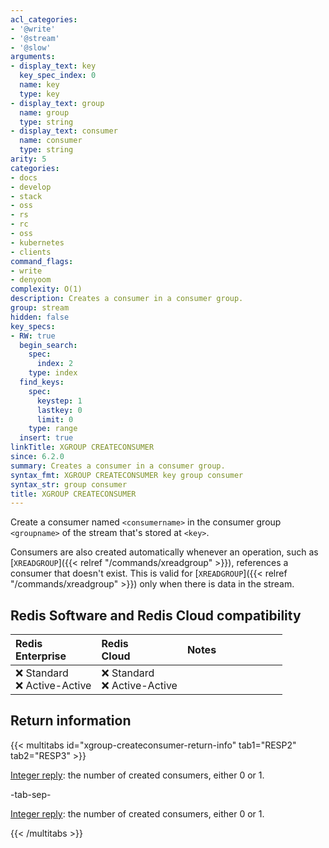 ```yaml
---
acl_categories:
- '@write'
- '@stream'
- '@slow'
arguments:
- display_text: key
  key_spec_index: 0
  name: key
  type: key
- display_text: group
  name: group
  type: string
- display_text: consumer
  name: consumer
  type: string
arity: 5
categories:
- docs
- develop
- stack
- oss
- rs
- rc
- oss
- kubernetes
- clients
command_flags:
- write
- denyoom
complexity: O(1)
description: Creates a consumer in a consumer group.
group: stream
hidden: false
key_specs:
- RW: true
  begin_search:
    spec:
      index: 2
    type: index
  find_keys:
    spec:
      keystep: 1
      lastkey: 0
      limit: 0
    type: range
  insert: true
linkTitle: XGROUP CREATECONSUMER
since: 6.2.0
summary: Creates a consumer in a consumer group.
syntax_fmt: XGROUP CREATECONSUMER key group consumer
syntax_str: group consumer
title: XGROUP CREATECONSUMER
---
```

Create a consumer named `<consumername>` in the consumer group `<groupname>` of the stream that's stored at `<key>`.

Consumers are also created automatically whenever an operation, such as [`XREADGROUP`]({{< relref "/commands/xreadgroup" >}}), references a consumer that doesn't exist.
This is valid for [`XREADGROUP`]({{< relref "/commands/xreadgroup" >}}) only when there is data in the stream.

## Redis Software and Redis Cloud compatibility

| Redis<br />Enterprise | Redis<br />Cloud | <span style="min-width: 9em; display: table-cell">Notes</span> |
|:----------------------|:-----------------|:------|
| <span title="Not supported">&#x274c; Standard</span><br /><span title="Not supported"><nobr>&#x274c; Active-Active</nobr></span> | <span title="Not supported">&#x274c; Standard</span><br /><span title="Not supported"><nobr>&#x274c; Active-Active</nobr></span> |  |

## Return information

{{< multitabs id="xgroup-createconsumer-return-info" 
    tab1="RESP2" 
    tab2="RESP3" >}}

[Integer reply](../../develop/reference/protocol-spec#integers): the number of created consumers, either 0 or 1.

-tab-sep-

[Integer reply](../../develop/reference/protocol-spec#integers): the number of created consumers, either 0 or 1.

{{< /multitabs >}}

